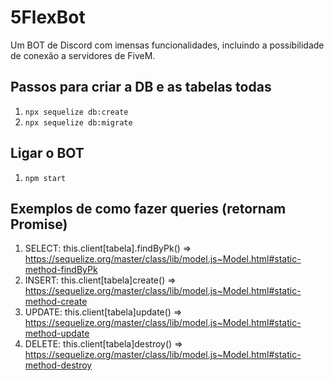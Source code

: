 # 5FlexBot
Um BOT de Discord com imensas funcionalidades, incluindo a possibilidade de conexão a servidores de FiveM.


## Passos para criar a DB e as tabelas todas

1. `npx sequelize db:create`
2. `npx sequelize db:migrate`


## Ligar o BOT

1. `npm start`


## Exemplos de como fazer queries (retornam Promise)

1. SELECT: this.client[tabela].findByPk() => https://sequelize.org/master/class/lib/model.js~Model.html#static-method-findByPk
2. INSERT: this.client[tabela]create() => https://sequelize.org/master/class/lib/model.js~Model.html#static-method-create
3. UPDATE: this.client[tabela]update() => https://sequelize.org/master/class/lib/model.js~Model.html#static-method-update
4. DELETE: this.client[tabela]destroy() => https://sequelize.org/master/class/lib/model.js~Model.html#static-method-destroy